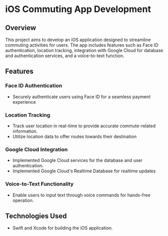 # iOS Commuting App Development

## Overview
This project aims to develop an iOS application designed to streamline commuting activities for users. The app includes features such as Face ID authentication, location tracking, integration with Google Cloud for database and authentication services, and a voice-to-text function.

## Features
### Face ID Authentication
- Securely authenticate users using Face ID for a seamless payment experience

### Location Tracking
- Track user location in real-time to provide accurate commute-related information.
- Utilize location data to offer routes towards their destination

### Google Cloud Integration
- Implemented Google Cloud services for the database and user authentication.
- Implemented Google Cloud's Realtime Database for realtime updates

### Voice-to-Text Functionality
- Enable users to input text through voice commands for hands-free operation.

## Technologies Used
- Swift and Xcode for building the iOS application.


